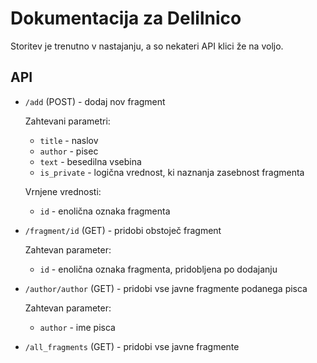 # Dokumentacija za Delilnico

Storitev je trenutno v nastajanju, a so nekateri API klici že na voljo.


## API

- `/add` (POST) - dodaj nov fragment

  Zahtevani parametri:

  * `title` - naslov
  * `author` - pisec
  * `text` - besedilna vsebina
  * `is_private` - logična vrednost, ki naznanja zasebnost fragmenta

  Vrnjene vrednosti:

  * `id` - enolična oznaka fragmenta

- `/fragment/id` (GET) - pridobi obstoječ fragment

  Zahtevan parameter:

  * `id` - enolična oznaka fragmenta, pridobljena po dodajanju

- `/author/author` (GET) - pridobi vse javne fragmente podanega pisca

  Zahtevan parameter:

  * `author` - ime pisca

- `/all_fragments` (GET) - pridobi vse javne fragmente
